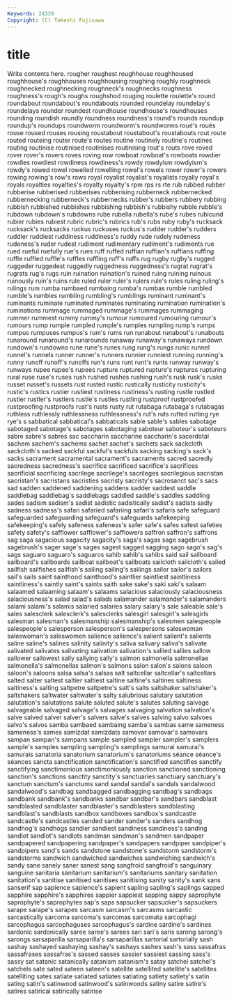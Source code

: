```yaml
---
Keywords: 24339 
Copyright: (C) Takeshi Fujisawa
---
```


# title

Write contents here.
 rougher roughest roughhouse roughhoused roughhouse's roughhouses roughhousing
roughing roughly roughneck roughnecked roughnecking roughneck's roughnecks roughness roughness's rough's
roughs roughshod rouging roulette roulette's round roundabout roundabout's roundabouts rounded
roundelay roundelay's roundelays rounder roundest roundhouse roundhouse's roundhouses rounding roundish
roundly roundness roundness's round's rounds roundup roundup's roundups roundworm roundworm's
roundworms roué's roués rouse roused rouses rousing roustabout roustabout's roustabouts
rout route routed routeing router route's routes routine routinely routine's
routines routing routinise routinised routinises routinising rout's routs rove roved
rover rover's rovers roves roving row rowboat rowboat's rowboats rowdier
rowdies rowdiest rowdiness rowdiness's rowdy rowdyism rowdyism's rowdy's rowed rowel
rowelled rowelling rowel's rowels rower rower's rowers rowing rowing's row's
rows royal royalist royalist's royalists royally royal's royals royalties royalties's
royalty royalty's rpm rps rs rte rub rubbed rubber rubberise
rubberised rubberises rubberising rubberneck rubbernecked rubbernecking rubberneck's rubbernecks rubber's rubbers
rubbery rubbing rubbish rubbished rubbishes rubbishing rubbish's rubbishy rubble rubble's
rubdown rubdown's rubdowns rube rubella rubella's rube's rubes rubicund rubier
rubies rubiest rubric rubric's rubrics rub's rubs ruby ruby's rucksack
rucksack's rucksacks ruckus ruckuses ruckus's rudder rudder's rudders ruddier ruddiest
ruddiness ruddiness's ruddy rude rudely rudeness rudeness's ruder rudest rudiment
rudimentary rudiment's rudiments rue rued rueful ruefully rue's rues ruff
ruffed ruffian ruffian's ruffians ruffing ruffle ruffled ruffle's ruffles ruffling
ruff's ruffs rug rugby rugby's rugged ruggeder ruggedest ruggedly ruggedness
ruggedness's rugrat rugrat's rugrats rug's rugs ruin ruination ruination's ruined
ruing ruining ruinous ruinously ruin's ruins rule ruled ruler ruler's
rulers rule's rules ruling ruling's rulings rum rumba rumbaed rumbaing
rumba's rumbas rumble rumbled rumble's rumbles rumbling rumbling's rumblings ruminant
ruminant's ruminants ruminate ruminated ruminates ruminating rumination rumination's ruminations rummage
rummaged rummage's rummages rummaging rummer rummest rummy rummy's rumour rumoured
rumouring rumour's rumours rump rumple rumpled rumple's rumples rumpling rump's
rumps rumpus rumpuses rumpus's rum's rums run runabout runabout's runabouts
runaround runaround's runarounds runaway runaway's runaways rundown rundown's rundowns rune
rune's runes rung rung's rungs runic runnel runnel's runnels runner
runner's runners runnier runniest running running's runny runoff runoff's runoffs
run's runs runt runt's runts runway runway's runways rupee rupee's
rupees rupture ruptured rupture's ruptures rupturing rural ruse ruse's ruses
rush rushed rushes rushing rush's rusk rusk's rusks russet russet's
russets rust rusted rustic rustically rusticity rusticity's rustic's rustics rustier
rustiest rustiness rustiness's rusting rustle rustled rustler rustler's rustlers rustle's
rustles rustling rustproof rustproofed rustproofing rustproofs rust's rusts rusty rut
rutabaga rutabaga's rutabagas ruthless ruthlessly ruthlessness ruthlessness's rut's ruts rutted
rutting rye rye's s sabbatical sabbatical's sabbaticals sable sable's sables
sabotage sabotaged sabotage's sabotages sabotaging saboteur saboteur's saboteurs sabre sabre's
sabres sac saccharin saccharine saccharin's sacerdotal sachem sachem's sachems sachet
sachet's sachets sack sackcloth sackcloth's sacked sackful sackful's sackfuls sacking
sacking's sack's sacks sacrament sacramental sacrament's sacraments sacred sacredly sacredness
sacredness's sacrifice sacrificed sacrifice's sacrifices sacrificial sacrificing sacrilege sacrilege's sacrileges
sacrilegious sacristan sacristan's sacristans sacristies sacristy sacristy's sacrosanct sac's sacs
sad sadden saddened saddening saddens sadder saddest saddle saddlebag saddlebag's
saddlebags saddled saddle's saddles saddling sades sadism sadism's sadist sadistic
sadistically sadist's sadists sadly sadness sadness's safari safaried safariing safari's
safaris safe safeguard safeguarded safeguarding safeguard's safeguards safekeeping safekeeping's safely
safeness safeness's safer safe's safes safest safeties safety safety's safflower
safflower's safflowers saffron saffron's saffrons sag saga sagacious sagacity sagacity's
saga's sagas sage sagebrush sagebrush's sager sage's sages sagest sagged
sagging sago sago's sag's sags saguaro saguaro's saguaros sahib sahib's
sahibs said sail sailboard sailboard's sailboards sailboat sailboat's sailboats sailcloth
sailcloth's sailed sailfish sailfishes sailfish's sailing sailing's sailings sailor sailor's
sailors sail's sails saint sainthood sainthood's saintlier saintliest saintliness saintliness's
saintly saint's saints saith sake sake's saki saki's salaam salaamed
salaaming salaam's salaams salacious salaciously salaciousness salaciousness's salad salad's salads
salamander salamander's salamanders salami salami's salamis salaried salaries salary salary's
sale saleable sale's sales salesclerk salesclerk's salesclerks salesgirl salesgirl's salesgirls
salesman salesman's salesmanship salesmanship's salesmen salespeople salespeople's salesperson salesperson's salespersons
saleswoman saleswoman's saleswomen salience salience's salient salient's salients saline saline's
salines salinity salinity's saliva salivary saliva's salivate salivated salivates salivating
salivation salivation's sallied sallies sallow sallower sallowest sally sallying sally's
salmon salmonella salmonellae salmonella's salmonellas salmon's salmons salon salon's salons
saloon saloon's saloons salsa salsa's salsas salt saltcellar saltcellar's saltcellars
salted salter saltest saltier saltiest saltine saltine's saltines saltiness saltiness's
salting saltpetre saltpetre's salt's salts saltshaker saltshaker's saltshakers saltwater saltwater's
salty salubrious salutary salutation salutation's salutations salute saluted salute's salutes
saluting salvage salvageable salvaged salvage's salvages salvaging salvation salvation's salve
salved salver salver's salvers salve's salves salving salvo salvoes salvo's
salvos samba sambaed sambaing samba's sambas same sameness sameness's sames
samizdat samizdats samovar samovar's samovars sampan sampan's sampans sample sampled
sampler sampler's samplers sample's samples sampling sampling's samplings samurai samurai's
samurais sanatoria sanatorium sanatorium's sanatoriums séance séance's séances sancta sanctification
sanctification's sanctified sanctifies sanctify sanctifying sanctimonious sanctimoniously sanction sanctioned sanctioning
sanction's sanctions sanctity sanctity's sanctuaries sanctuary sanctuary's sanctum sanctum's sanctums
sand sandal sandal's sandals sandalwood sandalwood's sandbag sandbagged sandbagging sandbag's
sandbags sandbank sandbank's sandbanks sandbar sandbar's sandbars sandblast sandblasted sandblaster
sandblaster's sandblasters sandblasting sandblast's sandblasts sandbox sandboxes sandbox's sandcastle sandcastle's
sandcastles sanded sander sander's sanders sandhog sandhog's sandhogs sandier sandiest
sandiness sandiness's sanding sandlot sandlot's sandlots sandman sandman's sandmen sandpaper
sandpapered sandpapering sandpaper's sandpapers sandpiper sandpiper's sandpipers sand's sands sandstone
sandstone's sandstorm sandstorm's sandstorms sandwich sandwiched sandwiches sandwiching sandwich's sandy
sane sanely saner sanest sang sangfroid sangfroid's sanguinary sanguine sanitaria
sanitarium sanitarium's sanitariums sanitary sanitation sanitation's sanitise sanitised sanitises sanitising
sanity sanity's sank sans sanserif sap sapience sapience's sapient sapling
sapling's saplings sapped sapphire sapphire's sapphires sappier sappiest sapping sappy
saprophyte saprophyte's saprophytes sap's saps sapsucker sapsucker's sapsuckers sarape sarape's
sarapes sarcasm sarcasm's sarcasms sarcastic sarcastically sarcoma sarcoma's sarcomas sarcomata
sarcophagi sarcophagus sarcophaguses sarcophagus's sardine sardine's sardines sardonic sardonically saree
saree's sarees sari sari's saris sarong sarong's sarongs sarsaparilla sarsaparilla's
sarsaparillas sartorial sartorially sash sashay sashayed sashaying sashay's sashays sashes
sash's sass sassafras sassafrases sassafras's sassed sasses sassier sassiest sassing
sass's sassy sat satanic satanically satanism satanism's satay satchel satchel's
satchels sate sated sateen sateen's satellite satellited satellite's satellites satelliting
sates satiate satiated satiates satiating satiety satiety's satin sating satin's
satinwood satinwood's satinwoods satiny satire satire's satires satirical satirically satirise
